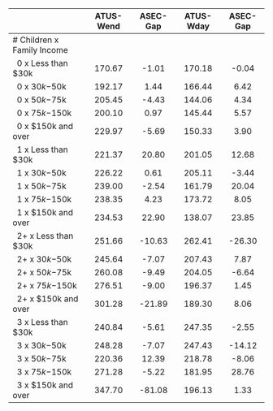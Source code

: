 
|                      |    ATUS-Wend |     ASEC-Gap |    ATUS-Wday |     ASEC-Gap |
| -------------------- | :----------: | :----------: | :----------: | :----------: |
| # Children x Family Income |              |              |              |              |
| &nbsp;&nbsp;0 x Less than $30k |       170.67 |        -1.01 |       170.18 |        -0.04 |
| &nbsp;&nbsp;0 x $30k-$50k |       192.17 |         1.44 |       166.44 |         6.42 |
| &nbsp;&nbsp;0 x $50k-$75k |       205.45 |        -4.43 |       144.06 |         4.34 |
| &nbsp;&nbsp;0 x $75k-$150k |       200.10 |         0.97 |       145.44 |         5.57 |
| &nbsp;&nbsp;0 x $150k and over |       229.97 |        -5.69 |       150.33 |         3.90 |
| &nbsp;&nbsp;1 x Less than $30k |       221.37 |        20.80 |       201.05 |        12.68 |
| &nbsp;&nbsp;1 x $30k-$50k |       226.22 |         0.61 |       205.11 |        -3.44 |
| &nbsp;&nbsp;1 x $50k-$75k |       239.00 |        -2.54 |       161.79 |        20.04 |
| &nbsp;&nbsp;1 x $75k-$150k |       238.35 |         4.23 |       173.72 |         8.05 |
| &nbsp;&nbsp;1 x $150k and over |       234.53 |        22.90 |       138.07 |        23.85 |
| &nbsp;&nbsp;2+ x Less than $30k |       251.66 |       -10.63 |       262.41 |       -26.30 |
| &nbsp;&nbsp;2+ x $30k-$50k |       245.64 |        -7.07 |       207.43 |         7.87 |
| &nbsp;&nbsp;2+ x $50k-$75k |       260.08 |        -9.49 |       204.05 |        -6.64 |
| &nbsp;&nbsp;2+ x $75k-$150k |       276.51 |        -9.00 |       196.37 |         1.45 |
| &nbsp;&nbsp;2+ x $150k and over |       301.28 |       -21.89 |       189.30 |         8.06 |
| &nbsp;&nbsp;3 x Less than $30k |       240.84 |        -5.61 |       247.35 |        -2.55 |
| &nbsp;&nbsp;3 x $30k-$50k |       248.28 |        -7.07 |       247.43 |       -14.12 |
| &nbsp;&nbsp;3 x $50k-$75k |       220.36 |        12.39 |       218.78 |        -8.06 |
| &nbsp;&nbsp;3 x $75k-$150k |       271.28 |        -5.22 |       181.95 |        28.76 |
| &nbsp;&nbsp;3 x $150k and over |       347.70 |       -81.08 |       196.13 |         1.33 |

